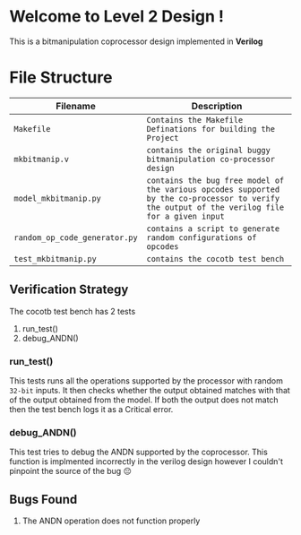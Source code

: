 # Welcome to Level 2 Design !
This is a bitmanipulation coprocessor design implemented in **Verilog**


# File Structure

|Filename           				|Description                         |
|-------------------------------|-----------------------------|
|`Makefile`            		|`Contains the Makefile Definations for building the Project`       
|`mkbitmanip.v`            |`contains the original buggy bitmanipulation co-processor design`           |
|`model_mkbitmanip.py`	|`contains the bug free model of the various opcodes supported by the co-processor to verify the output of the verilog file for a given input`
|`random_op_code_generator.py`|`contains a script to generate random configurations of opcodes`
|`test_mkbitmanip.py`		|`contains the cocotb test bench`

## Verification Strategy

The cocotb test bench has 2 tests
1. run_test()
2. debug_ANDN()
### run_test()
This tests runs all the operations supported by the processor with random `32-bit` inputs. It then checks whether the output obtained matches with that of the output obtained from the model. If both the output does not match then the test bench logs it as a Critical error.
### debug_ANDN()
This test tries to debug the ANDN supported by the coprocessor. This function is implmented incorrectly in the verilog design however I couldn't pinpoint the source of the bug 😔

## Bugs Found

1. The ANDN operation does not function properly
